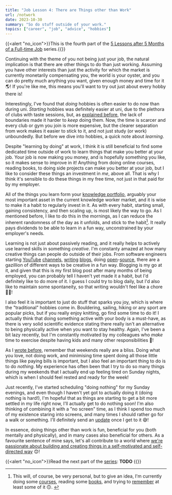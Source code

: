 ```yaml
---
title: "Job Lesson 4: There are Things other than Work"
url: /notwork
date: 2023-10-30
summary: "So do stuff outside of your work."
topics: ["career", "job", "advice", "hobbies"]
---
```


{{<alert   "no_icon">}}This is the fourth part of the [5 Lessons after 5 Months of a Full-time Job](/job) series.{{</alert>}}

Continuing with the theme of you not being just your job, the natural implication is that there are other things to do than just working. Assuming you have other interests than just the activity for which the market is currently monetarily compensating you, the world is your oyster, and you can do pretty much anything you want, given enough money and time for it 🌎! If you're like me, this means you'll want to try out just about every hobby there is!

Interestingly, I've found that _doing_ hobbies is often easier to do now than during uni. _Starting_ hobbies was definitely easier at uni, due to the plethora of clubs with taste sessions, but, as [explained before](notjob), the lack of boundaries made it harder to _keep_ doing them. Now, the time is scarcer and every club or gym you join is more expensive, but the clearer separation from work makes it easier to stick to it, and not just study (or work) unboundedly. But before we dive into hobbies, a quick note about _learning_.

Despite "learning by doing" at work, I think it is still beneficial to find some dedicated time outside of work to learn things that make you better at your job. Your job is now making you money, and is hopefully something you like, so it makes sense to improve in it! Anything from doing online courses, reading books, to doing side projects can make you better at your job, but I like to consider these things an investment in _me_, above all. That is why I think it's sensible to do these things in my free time, not just in that paid for by my employer.

All of the things you learn form your [knowledge portfolio](https://dev.to/_codingblocks/the-pragmatic-programmer-investing-in-your-knowledge-portfolio-2h6n), arguably your most important asset in the current knowledge worker market, and it is wise to make it a habit to regularly invest in it. As with every habit, starting small, gaining consistency, and then scaling up, is most likely the way to go. As I mentioned before, I like to do this in the mornings, as I can reduce the inherent randomness of the day as it unfolds, and stick to the habit[^6]. It really pays dividends to be able to learn in a fun way, unconstrained by your employer's needs.

Learning is not just about passively reading, and it really helps to actively use learned skills in something _creative_. I'm constanty amazed at how many creative things can people do outside of their jobs. From software engineers starting [YouTube](https://www.youtube.com/@iris-tabea) [channels](https://www.youtube.com/@claudiaandjan), [writing](https://jvns.ca/) [blogs](https://kevquirk.com/blogging-for-the-hell-of-it), doing [open](https://github.com/federico-terzi)-[source](https://github.com/angristan/), there are a gazillion of different ways to be creative in a fun way. Blogging is my go at it, and given that this is my first blog post after many months of being employed, you can probably tell I haven't yet made it a habit, but I'd definitely like to do more of it. I guess I could try to blog daily, but I'd also like to maintain some spontaneity, so that writing wouldn't feel like a chore 🤷‍♂️!

I also feel it is important to just do stuff that sparks you joy, which is where the "traditional" hobbies come in. Bouldering, sailing, hiking or any sport are popular picks, but if you really enjoy knitting, go find some time to do it! I actually think that doing something active with your body is a must-have, as there is very solid scientific evidence stating there really isn't an alternative to being physically active when you want to stay healthy. Again, I've been a bit lazy recently, but I'm constantly motivated by my colleagues who _make_ time to exercise despite having kids and many other responsibilities 💪!

As I [wrote before](/scarce), remember that weekends really are a bliss. Doing what you love, not doing work, and minimising time spent doing all those little things like paying bills is important, but I also feel an important thing to do is to do _nothing_. My experience has often been that I try to do so many things during my weekends that I actually end up feeling tired on Sunday nights, which is when I should feel rested and ready for the week! 

Just recently, I've started scheduling "doing nothing" for my Sunday evenings, and even though I haven't yet got to actually doing it (doing nothing is hard!), I'm hopeful that as things are starting to get a bit more settled in my life right now, I'll actually get to do nothing soon! I'm also thinking of combining it with a "no screen" time, as I think I spend too much of my existence staring into screens, and many times I should rather go for a walk or something. I'll definitely send an [update](/newsletter) once I get to it 😅!

In essence, doing things other than work is fun, beneficial for you (both mentally and physically), and in many cases also beneficial for others. As a favourite sentence of mine says, let's all contribute to a world where [we're passionate about building and creating things in a self-motivated and self-directed way](https://moxie.org/) 😊!

{{<alert   "no_icon">}}Read the next part of the [series](/job):
**TODO**
{{</alert>}}

[^6]: This will, of course, be very personal, but to give an idea, I'm currently doing some [courses](https://www.executeprogram.com/), reading some [books](https://pragprog.com/titles/tpp20/), and trying to [remember](https://apps.ankiweb.net/) at least some of it 🙃. <!-- TODO: link my anki deck once I publish it -->